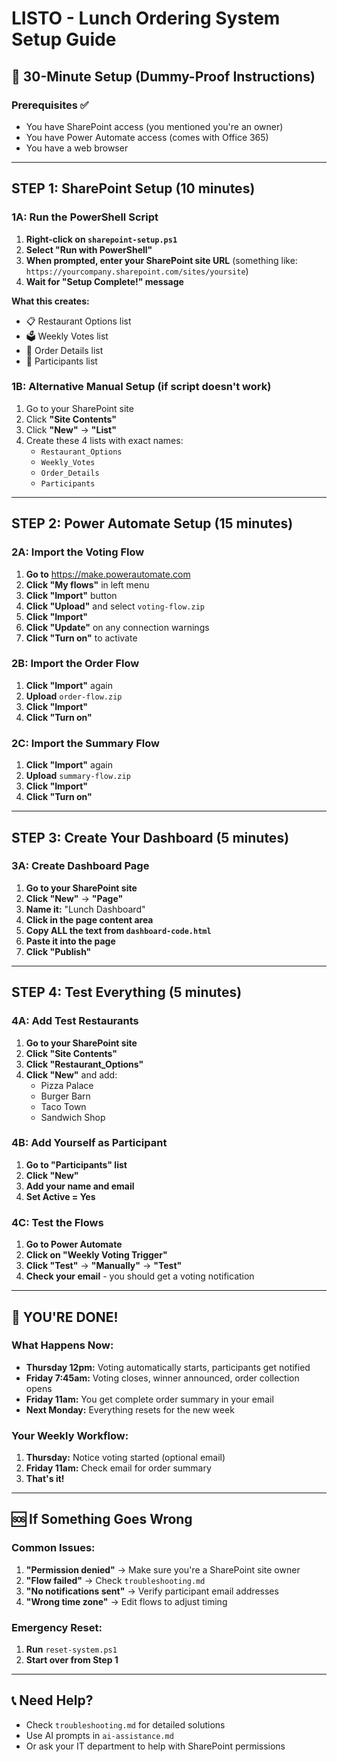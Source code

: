 # LISTO - Lunch Ordering System Setup Guide

## 🚀 30-Minute Setup (Dummy-Proof Instructions)

### Prerequisites ✅
- You have SharePoint access (you mentioned you're an owner)
- You have Power Automate access (comes with Office 365)
- You have a web browser

---

## STEP 1: SharePoint Setup (10 minutes)

### 1A: Run the PowerShell Script
1. **Right-click on `sharepoint-setup.ps1`** 
2. **Select "Run with PowerShell"**
3. **When prompted, enter your SharePoint site URL** (something like: `https://yourcompany.sharepoint.com/sites/yoursite`)
4. **Wait for "Setup Complete!" message**

**What this creates:**
- 📋 Restaurant Options list
- 🗳️ Weekly Votes list  
- 🍔 Order Details list
- 👥 Participants list

### 1B: Alternative Manual Setup (if script doesn't work)
1. Go to your SharePoint site
2. Click **"Site Contents"**
3. Click **"New"** → **"List"**
4. Create these 4 lists with exact names:
   - `Restaurant_Options`
   - `Weekly_Votes` 
   - `Order_Details`
   - `Participants`

---

## STEP 2: Power Automate Setup (15 minutes)

### 2A: Import the Voting Flow
1. **Go to** https://make.powerautomate.com
2. **Click "My flows"** in left menu
3. **Click "Import"** button
4. **Click "Upload"** and select `voting-flow.zip`
5. **Click "Import"** 
6. **Click "Update"** on any connection warnings
7. **Click "Turn on"** to activate

### 2B: Import the Order Flow
1. **Click "Import"** again
2. **Upload** `order-flow.zip`
3. **Click "Import"**
4. **Click "Turn on"**

### 2C: Import the Summary Flow  
1. **Click "Import"** again
2. **Upload** `summary-flow.zip`
3. **Click "Import"**
4. **Click "Turn on"**

---

## STEP 3: Create Your Dashboard (5 minutes)

### 3A: Create Dashboard Page
1. **Go to your SharePoint site**
2. **Click "New"** → **"Page"**
3. **Name it:** "Lunch Dashboard"
4. **Click in the page content area**
5. **Copy ALL the text from `dashboard-code.html`**
6. **Paste it into the page**
7. **Click "Publish"**

---

## STEP 4: Test Everything (5 minutes)

### 4A: Add Test Restaurants
1. **Go to your SharePoint site**
2. **Click "Site Contents"**
3. **Click "Restaurant_Options"**
4. **Click "New"** and add:
   - Pizza Palace
   - Burger Barn  
   - Taco Town
   - Sandwich Shop

### 4B: Add Yourself as Participant
1. **Go to "Participants" list**
2. **Click "New"**
3. **Add your name and email**
4. **Set Active = Yes**

### 4C: Test the Flows
1. **Go to Power Automate**
2. **Click on "Weekly Voting Trigger"**
3. **Click "Test"** → **"Manually"** → **"Test"**
4. **Check your email** - you should get a voting notification

---

## 🎉 YOU'RE DONE!

### What Happens Now:
- **Thursday 12pm:** Voting automatically starts, participants get notified
- **Friday 7:45am:** Voting closes, winner announced, order collection opens  
- **Friday 11am:** You get complete order summary in your email
- **Next Monday:** Everything resets for the new week

### Your Weekly Workflow:
1. **Thursday:** Notice voting started (optional email)
2. **Friday 11am:** Check email for order summary
3. **That's it!**

---

## 🆘 If Something Goes Wrong

### Common Issues:
1. **"Permission denied"** → Make sure you're a SharePoint site owner
2. **"Flow failed"** → Check `troubleshooting.md`
3. **"No notifications sent"** → Verify participant email addresses
4. **"Wrong time zone"** → Edit flows to adjust timing

### Emergency Reset:
1. **Run** `reset-system.ps1` 
2. **Start over from Step 1**

---

## 📞 Need Help?
- Check `troubleshooting.md` for detailed solutions
- Use AI prompts in `ai-assistance.md`
- Or ask your IT department to help with SharePoint permissions
